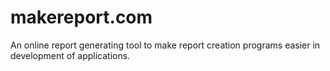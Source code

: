 # makereport.com
An online report generating tool to make report creation programs easier in development of applications.
